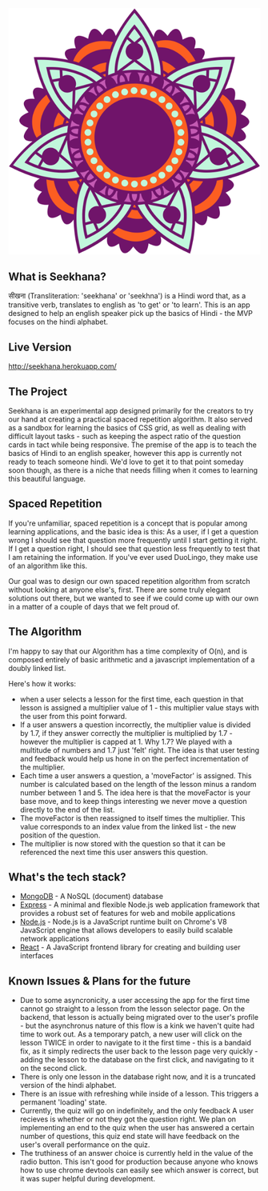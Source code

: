 ![Seekhana Logo](client/public/images/mandala-logo.svg)

What is Seekhana?
-----------------
सीखना (Transliteration: 'seekhana' or 'seekhna') is a Hindi word that, as a transitive verb, translates to english as 'to get' or 'to learn'. This is an app designed to help an english speaker pick up the basics of Hindi - the MVP focuses on the hindi alphabet.

Live Version
------------
http://seekhana.herokuapp.com/


The Project
------------
Seekhana is an experimental app designed primarily for the creators to try our hand at creating a practical spaced repetition algorithm. It also served as a sandbox for learning the basics of CSS grid, as well as dealing with difficult layout tasks - such as keeping the aspect ratio of the question cards in tact while being responsive. The premise of the app is to teach the basics of Hindi to an english speaker, however this app is currently not ready to teach someone hindi. We'd love to get it to that point someday soon though, as there is a niche that needs filling when it comes to learning this beautiful language.

Spaced Repetition
-----------------
If you're unfamiliar, spaced repetition is a concept that is popular among learning applications, and the basic idea is this: As a user, if I get a question wrong I should see that question more frequently until I start getting it right. If I get a question right, I should see that question less frequently to test that I am retaining the information. If you've ever used DuoLingo, they make use of an algorithm like this.

Our goal was to design our own spaced repetition algorithm from scratch without looking at anyone else's, first. There are some truly elegant solutions out there, but we wanted to see if we could come up with our own in a matter of a couple of days that we felt proud of.

The Algorithm
--------------
I'm happy to say that our Algorithm has a time complexity of O(n), and is composed entirely of basic arithmetic and a javascript implementation of a doubly linked list.

Here's how it works:
* when a user selects a lesson for the first time, each question in that lesson is assigned a multiplier value of 1 - this multiplier value stays with the user from this point forward.
* If a user answers a question incorrectly, the multiplier value is divided by 1.7, if they answer correctly the multiplier is multiplied by 1.7 - however the multiplier is capped at 1. Why 1.7? We played with a multitude of numbers and 1.7 just 'felt' right. The idea is that user testing and feedback would help us hone in on the perfect incrementation of the multiplier.
* Each time a user answers a question, a 'moveFactor' is assigned. This number is calculated based on the length of the lesson minus a random number between 1 and 5. The idea here is that the moveFactor is your base move, and to keep things interesting we never move a question directly to the end of the list. 
* The moveFactor is then reassigned to itself times the multiplier. This value corresponds to an index value from the linked list - the new position of the question.
* The multiplier is now stored with the question so that it can be referenced the next time this user answers this question.


What's the tech stack?
-----------------
* [MongoDB](https://www.mongodb.com/) - A NoSQL (document) database
* [Express](http://expressjs.com/) - A minimal and flexible Node.js web application framework that provides a robust set of features for web and mobile applications
* [Node.js](https://nodejs.org/en/) - Node.js is a JavaScript runtime built on Chrome's V8 JavaScript engine that allows developers to easily build scalable network applications
* [React](https://facebook.github.io/react/) - A JavaScript frontend library for creating and building user interfaces

Known Issues & Plans for the future
-----------------
* Due to some asyncronicity, a user accessing the app for the first time cannot go straight to a lesson from the lesson selector page. On the backend, that lesson is actually being migrated over to the user's profile - but the asynchronus nature of this flow is a kink we haven't quite had time to work out. As a temporary patch, a new user will click on the lesson TWICE in order to navigate to it the first time - this is a bandaid fix, as it simply redirects the user back to the lesson page very quickly - adding the lesson to the database on the first click, and navigating to it on the second click.
* There is only one lesson in the database right now, and it is a truncated version of the hindi alphabet.
* There is an issue with refreshing while inside of a lesson. This triggers a permanent 'loading' state.
* Currently, the quiz will go on indefinitely, and the only feedback A user recieves is whether or not they got the question right. We plan on implementing an end to the quiz when the user has answered a certain number of questions, this quiz end state will have feedback on the user's overall performance on the quiz.
* The truthiness of an answer choice is currently held in the value of the radio button. This isn't good for production because anyone who knows how to use chrome devtools can easily see which answer is correct, but it was super helpful during development.
